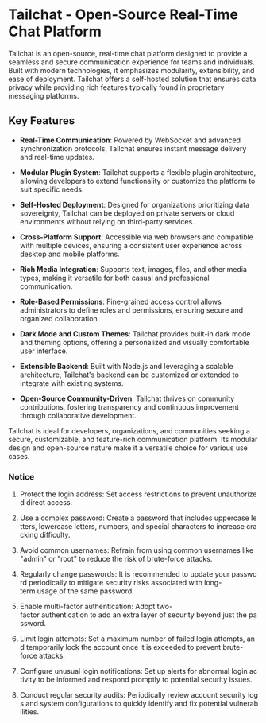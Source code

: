 # Tailchat - Open-Source Real-Time Chat Platform

Tailchat is an open-source, real-time chat platform designed to provide a seamless and secure communication experience for teams and individuals. Built with modern technologies, it emphasizes modularity, extensibility, and ease of deployment. Tailchat offers a self-hosted solution that ensures data privacy while providing rich features typically found in proprietary messaging platforms.

## Key Features

- **Real-Time Communication**: Powered by WebSocket and advanced synchronization protocols, Tailchat ensures instant message delivery and real-time updates.
  
- **Modular Plugin System**: Tailchat supports a flexible plugin architecture, allowing developers to extend functionality or customize the platform to suit specific needs.

- **Self-Hosted Deployment**: Designed for organizations prioritizing data sovereignty, Tailchat can be deployed on private servers or cloud environments without relying on third-party services.

- **Cross-Platform Support**: Accessible via web browsers and compatible with multiple devices, ensuring a consistent user experience across desktop and mobile platforms.

- **Rich Media Integration**: Supports text, images, files, and other media types, making it versatile for both casual and professional communication.

- **Role-Based Permissions**: Fine-grained access control allows administrators to define roles and permissions, ensuring secure and organized collaboration.

- **Dark Mode and Custom Themes**: Tailchat provides built-in dark mode and theming options, offering a personalized and visually comfortable user interface.

- **Extensible Backend**: Built with Node.js and leveraging a scalable architecture, Tailchat's backend can be customized or extended to integrate with existing systems.

- **Open-Source Community-Driven**: Tailchat thrives on community contributions, fostering transparency and continuous improvement through collaborative development.

Tailchat is ideal for developers, organizations, and communities seeking a secure, customizable, and feature-rich communication platform. Its modular design and open-source nature make it a versatile choice for various use cases.

### Notice

1.  Protect the login address: Set access restrictions to prevent unauthorized direct access.
    
2.  Use a complex password: Create a password that includes uppercase letters, lowercase letters, numbers, and special characters to increase cracking difficulty.
    
3.  Avoid common usernames: Refrain from using common usernames like "admin" or "root" to reduce the risk of brute-force attacks.
    
4.  Regularly change passwords: It is recommended to update your password periodically to mitigate security risks associated with long-term usage of the same password.
    
5.  Enable multi-factor authentication: Adopt two-factor authentication to add an extra layer of security beyond just the password.
    
6.  Limit login attempts: Set a maximum number of failed login attempts, and temporarily lock the account once it is exceeded to prevent brute-force attacks.
    
7.  Configure unusual login notifications: Set up alerts for abnormal login activity to be informed and respond promptly to potential security issues.
    
8.  Conduct regular security audits: Periodically review account security logs and system configurations to quickly identify and fix potential vulnerabilities.
        
